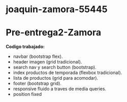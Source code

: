 # joaquin-zamora-55445
# Pre-entrega2-Zamora
**Codigo trabajado:**
- navbar (bootstrap flex).
- header imagen (grid tradicional).
- search nav y search button (bootstrap).
- index productos de temporada (flexbox tradicional).
- lista de productos (grid para acomodar).
- footer (bootstrap grid).
- responsive fluido a traves de media queries.
- position fixed 
